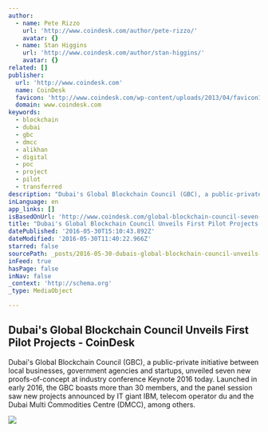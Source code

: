 ```yaml
---
author:
  - name: Pete Rizzo
    url: 'http://www.coindesk.com/author/pete-rizzo/'
    avatar: {}
  - name: Stan Higgins
    url: 'http://www.coindesk.com/author/stan-higgins/'
    avatar: {}
related: []
publisher:
  url: 'http://www.coindesk.com'
  name: CoinDesk
  favicon: 'http://www.coindesk.com/wp-content/uploads/2013/04/favicon1.ico?7fca2f'
  domain: www.coindesk.com
keywords:
  - blockchain
  - dubai
  - gbc
  - dmcc
  - alikhan
  - digital
  - poc
  - project
  - pilot
  - transferred
description: "Dubai's Global Blockchain Council (GBC), a public-private initiative between local businesses, government agencies and startups, unveiled seven new proofs-of-concept at industry conference Keynote 2016 today. Launched in early 2016, the GBC boasts more than 30 members, and the panel session saw new projects announced by IT giant IBM, telecom operator du and the Dubai Multi Commodities Centre (DMCC), among others."
inLanguage: en
app_links: []
isBasedOnUrl: 'http://www.coindesk.com/global-blockchain-council-seven-pilots-dubai-keynote/'
title: "Dubai's Global Blockchain Council Unveils First Pilot Projects - CoinDesk"
datePublished: '2016-05-30T15:10:43.892Z'
dateModified: '2016-05-30T11:40:22.966Z'
starred: false
sourcePath: _posts/2016-05-30-dubais-global-blockchain-council-unveils-first-pilot-projec.md
inFeed: true
hasPage: false
inNav: false
_context: 'http://schema.org'
_type: MediaObject

---
```

<article style=""><h1>Dubai's Global Blockchain Council Unveils First Pilot Projects - CoinDesk</h1><p>Dubai's Global Blockchain Council (GBC), a public-private initiative between local businesses, government agencies and startups, unveiled seven new proofs-of-concept at industry conference Keynote 2016 today. Launched in early 2016, the GBC boasts more than 30 members, and the panel session saw new projects announced by IT giant IBM, telecom operator du and the Dubai Multi Commodities Centre (DMCC), among others.</p><img src="http://media.coindesk.com/2016/05/dubai-2-e1464599344552.jpg" /></article>